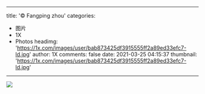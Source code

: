 
---
title: '© Fangping zhou'
categories: 
 - 图片
 - 1X
 - Photos
headimg: 'https://1x.com/images/user/bab873425df3915555ff2a89ed33efc7-ld.jpg'
author: 1X
comments: false
date: 2021-03-25 04:15:37
thumbnail: 'https://1x.com/images/user/bab873425df3915555ff2a89ed33efc7-ld.jpg'
---

<div>   
<img src="https://1x.com/images/user/bab873425df3915555ff2a89ed33efc7-ld.jpg" referrerpolicy="no-referrer">  
</div>
            